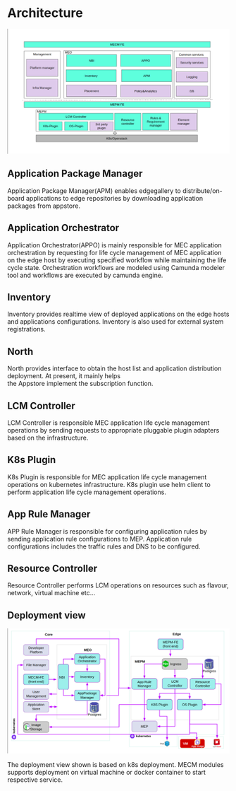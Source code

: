 Architecture
==============


![.](/uploads/images/2021/cor2020/mecm-architecture-v1.5_en.png "mecm-architecture-v1.5_en.png")


## Application Package Manager
 Application Package Manager(APM) enables edgegallery to distribute/on-board applications to edge repositories by
  downloading application packages from appstore. 
  
  
## Application Orchestrator
 Application Orchestrator(APPO) is mainly responsible for MEC application orchestration by requesting for life cycle
  management of MEC application on the edge host by executing specified workflow while maintaining the life cycle state.
  Orchestration workflows are modeled using Camunda modeler tool and workflows are executed by camunda engine. 


## Inventory
 Inventory provides realtime view of deployed applications on the edge hosts and applications configurations. Inventory
  is also used for external system registrations.


## North
 North provides interface to obtain the host list and application distribution deployment. At present, it mainly helps   
  the Appstore implement the subscription function.


## LCM Controller
 LCM Controller is responsible MEC application life cycle management operations by sending requests to appropriate
  pluggable plugin adapters based on the infrastructure.
  
  
## K8s Plugin
 K8s Plugin is responsible for MEC application life cycle management operations on kubernetes infrastructure. K8s plugin
  use helm client to perform application life cycle management operations.

 
## App Rule Manager
 APP Rule Manager is responsible for configuring application rules by sending application rule configurations to MEP.
  Application rule configurations includes the traffic rules and DNS to be configured.

 
## Resource Controller
 Resource Controller performs LCM operations on resources such as flavour, network, virtual machine etc...


## Deployment view
![.](/uploads/images/2021/cor2020/mecm-deployment-overview-v1.5_en.png "mecm-deployment-overview-v1.5_en.png")

The deployment view shown is based on k8s deployment. MECM modules supports deployment on virtual
 machine or docker container to start respective service.
 
